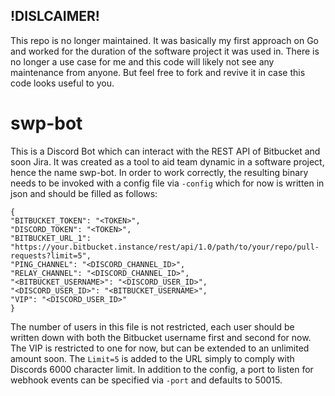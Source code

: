 ## !DISLCAIMER!
This repo is no longer maintained. It was basically my first approach on Go and worked for
the duration of the software project it was used in. There is no longer a use case for me
and this code will likely not see any maintenance from anyone. But feel free to fork and 
revive it in case this code looks useful to you.

# swp-bot

This is a Discord Bot which can interact with the REST API of Bitbucket and soon Jira.
It was created as a tool to aid team dynamic in a software project, hence the name swp-bot.
In order to work correctly, the resulting binary needs to be invoked with a config file
via `-config` which for now is written in json and should be filled as follows:

```
{
"BITBUCKET_TOKEN": "<TOKEN>",
"DISCORD_TOKEN": "<TOKEN>",
"BITBUCKET_URL_1": "https://your.bitbucket.instance/rest/api/1.0/path/to/your/repo/pull-requests?limit=5",
"PING_CHANNEL": "<DISCORD_CHANNEL_ID>",
"RELAY_CHANNEL": "<DISCORD_CHANNEL_ID>",
"<BITBUCKET_USERNAME>": "<DISCORD_USER_ID>",
"<DISCORD_USER_ID>": "<BITBUCKET_USERNAME>",
"VIP": "<DISCORD_USER_ID>"
}
```

The number of users in this file is not restricted, each user should be written down
with both the Bitbucket username first and second for now. The VIP is restricted to one
for now, but can be extended to an unlimited amount soon. The `Limit=5` is added
to the URL simply to comply with Discords 6000 character limit. In addition to the config,
a port to listen for webhook events can be specified via `-port` and defaults to 50015.
